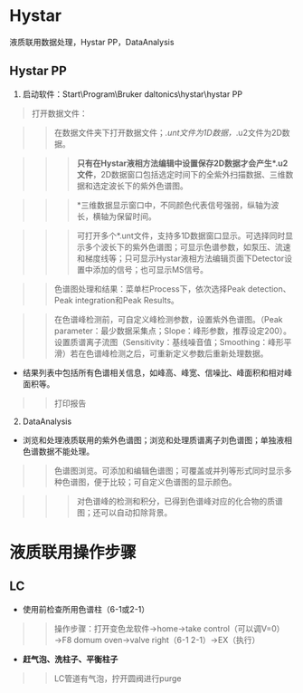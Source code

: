 # Hystar

液质联用数据处理，Hystar PP，DataAnalysis

## Hystar PP

1. 启动软件：Start\Program\Bruker daltonics\hystar\hystar PP 

> 打开数据文件：
 
>>在数据文件夹下打开数据文件；*.unt文件为1D数据，*.u2文件为2D数据。

>>> **只有在Hystar液相方法编辑中设置保存2D数据才会产生\*.u2文件**，2D数据窗口包括选定时间下的全紫外扫描数据、三维数据和选定波长下的紫外色谱图。

>>> *三维数据显示窗口中，不同颜色代表信号强弱，纵轴为波长，横轴为保留时间。

>>> 可打开多个*.unt文件，支持多1D数据窗口显示。可选择同时显示多个波长下的紫外色谱图；可显示色谱参数，如泵压、流速和梯度线等；只可显示Hystar液相方法编辑页面下Detector设置中添加的信号；也可显示MS信号。

>> 色谱图处理和结果：菜单栏Process下，依次选择Peak detection、Peak integration和Peak Results。

>> 在色谱峰检测前，可自定义峰检测参数，<LC>设置紫外色谱图。（Peak parameter：最少数据采集点；Slope：峰形参数，推荐设定200）。<MS>设置质谱离子流图（Sensitivity：基线噪音值；Smoothing：峰形平滑）若在色谱峰检测之后，可重新定义参数后重新处理数据。

* 结果列表中包括所有色谱相关信息，如峰高、峰宽、信噪比、峰面积和相对峰面积等。

>> 打印报告

2. DataAnalysis

* 浏览和处理液质联用的紫外色谱图；浏览和处理质谱离子刘色谱图；单独液相色谱数据不能处理。

>> 色谱图浏览。可添加和编辑色谱图；可覆盖或并列等形式同时显示多种色谱图，便于比较；可自定义色谱图的显示颜色。

>>> 对色谱峰的检测和积分，已得到色谱峰对应的化合物的质谱图；还可以自动扣除背景。

# 液质联用操作步骤

## LC

* 使用前检查所用色谱柱（6-1或2-1）

>> 操作步骤：打开变色龙软件→home→take control（可以调V=0）→F8 domum oven→valve right（6-1 2-1）→EX（执行）

* **赶气泡、洗柱子、平衡柱子**

>> LC管道有气泡，拧开圆阀进行purge
